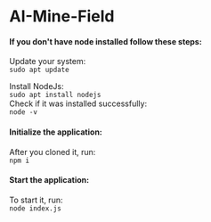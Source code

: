 # AI-Mine-Field

#### If you don't have node installed follow these steps:
Update your system:\
`sudo apt update`

Install NodeJs:\
`sudo apt install nodejs`\
Check if it was installed successfully:\
`node -v`

#### Initialize the application:
After you cloned it, run:\
`npm i`

#### Start the application:
To start it, run:\
`node index.js`
